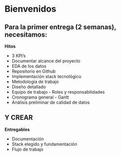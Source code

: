 # Bienvenidos

## Para la primer entrega (2 semanas), necesitamos:

**Hitos**
-	3 KPI’s
-	Documentar alcance del proyecto
-	EDA de los datos
-	Repositorio en Github
-	Implementación stack tecnológico
-	Metodología de trabajo
-	Diseño detallado
-	Equipo de trabajo - Roles y responsabilidades
-	Cronograma general - Gantt
-	Análisis preliminar de calidad de datos


## Y CREAR

**Entregables**        
-	Documentación
-	Stack elegido y fundamentación
-	Flujo de trabajo
